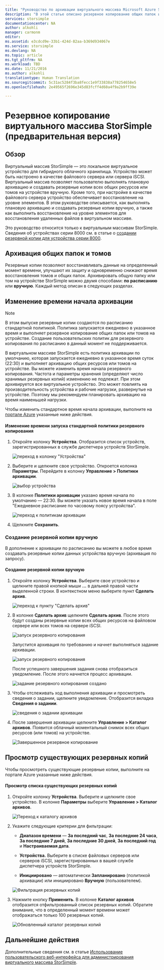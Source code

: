 ```yaml
---
title: "Руководство по архивации виртуального массива Microsoft Azure StorSimple | Документация Майкрософт"
description: "В этой статье описано резервное копирование общих папок и томов виртуального массива StorSimple."
services: storsimple
documentationcenter: NA
author: alkohli
manager: carmonm
editor: 
ms.assetid: e3cdcd9e-33b1-424d-82aa-b369d934067e
ms.service: storsimple
ms.devlang: NA
ms.topic: article
ms.tgt_pltfrm: NA
ms.workload: TBD
ms.date: 11/21/2016
ms.author: alkohli
translationtype: Human Translation
ms.sourcegitcommit: 5c31ac5284f3ba8fecc1e9f33838a778254658e5
ms.openlocfilehash: 2e49565f2696e345d83fcff4d60a4f9a2b9ff39e

---
```

# <a name="back-up-your-storsimple-virtual-array"></a>Резервное копирование виртуального массива StorSimple (предварительная версия)

## <a name="overview"></a>Обзор

Виртуальный массив StorSimple — это локальное виртуальное устройство для гибридного облачного хранилища. Устройство может быть настроено в качестве файлового сервера или сервера iSCSI. Виртуальный массив позволяет пользователю выполнять плановую архивацию и создавать резервные копии всех общих ресурсов или томов на устройстве вручную. Кроме того, при настройке в качестве файлового сервера устройство обеспечивает восстановление на уровне элементов. В этом руководстве описывается, как выполнять плановую архивацию и создавать резервные копии вручную, а также как выполнить восстановление на уровне элементов для восстановления удаленных файлов в виртуальном массиве.

Это руководство относится только к виртуальным массивам StorSimple. Сведения об устройствах серии 8000 см. в статье о [создании резервной копии для устройства серии 8000](storsimple-manage-backup-policies-u2.md).

## <a name="back-up-shares-and-volumes"></a>Архивация общих папок и томов

Резервные копии позволяют восстанавливать данные на определенный момент времени, улучшают их защиту и одновременно снижают время восстановления томов и общих папок. Архивировать общую папку или том на устройстве StorSimple можно двумя способами: **по расписанию** или **вручную**. Каждый метод описан в следующих разделах.

## <a name="change-the-backup-start-time"></a>Изменение времени начала архивации

> [!NOTE]
> В этом выпуске резервные копии создаются по расписанию стандартной политикой. Политика запускается ежедневно в указанное время и выполняет резервное копирование общих папок или томов на устройстве. Создание пользовательских политик для резервного копирования по расписанию в данный момент не поддерживается.


В виртуальном массиве StorSimple есть политика архивации по умолчанию, которая запускается ежедневно в указанное время суток (22:30) и выполняет архивацию общих ресурсов или томов на устройстве. Вы можете изменить время начала резервного копирования. Частота и параметры хранения (определяют число хранимых резервных копий) изменению не подлежат. При этом архивируется все виртуальное устройство. Это может повлиять на производительность устройства и рабочие нагрузки, развернутые на устройстве. Поэтому мы рекомендуем планировать архивацию на время наименьшей нагрузки.

 Чтобы изменить стандартное время начала архивации, выполните на [портале Azure](https://portal.azure.com/) указанные ниже действия.

#### <a name="to-change-the-start-time-for-the-default-backup-policy"></a>Изменение времени запуска стандартной политики резервного копирования

1. Откройте колонку **Устройства**. Отобразится список устройств, зарегистрированных в службе диспетчера устройств StorSimple. 
   
    ![переход в колонку "Устройства"](./media/storsimple-virtual-array-backup/changebuschedule1.png)

2. Выберите и щелкните свое устройство. Откроется колонка **Параметры**. Перейдите в колонку **Управление > Политики архивации**.
   
    ![выбор устройства](./media/storsimple-virtual-array-backup/changebuschedule2.png)

3. В колонке **Политики архивации** указано время начала по умолчанию — 22:30. Вы можете указать новое время начала в поле "Ежедневное расписание по часовому поясу устройства".
   
    ![переход к политикам архивации](./media/storsimple-virtual-array-backup/changebuschedule5.png)

4. Щелкните **Сохранить**.

### <a name="take-a-manual-backup"></a>Создание резервной копии вручную

В дополнение к архивации по расписанию вы можете в любое время создавать резервные копии данных устройства вручную (архивация по запросу).

#### <a name="to-create-a-manual-backup"></a>Создание резервной копии вручную

1. Откройте колонку **Устройства**. Выберите свое устройство и щелкните правой кнопкой мыши **...** в дальней правой части выделенной строки. В контекстном меню выберите пункт **Сделать архив**.
   
    ![переход к пункту "Сделать архив"](./media/storsimple-virtual-array-backup/takebackup1m.png)

2. В колонке **Сделать архив** щелкните **Сделать архив**. После этого будут созданы резервные копии всех общих ресурсов на файловом сервере или всех томов на сервере iSCSI. 
   
    ![запуск резервного копирования](./media/storsimple-virtual-array-backup/takebackup2m.png)
   
    Запустится архивация по требованию и начнет выполняться задание архивации.
   
    ![запуск резервного копирования](./media/storsimple-virtual-array-backup/takebackup3m.png) 
   
    После успешного завершения задания снова отобразиться уведомление. После этого начнется процесс архивации.
   
    ![задание резервного копирования создано](./media/storsimple-virtual-array-backup/takebackup4m.png)

3. Чтобы отслеживать ход выполнения архивации и просмотреть сведения о задании, щелкните уведомление. Отобразится вкладка **Сведения о задании**.
   
     ![сведения о задании архивации](./media/storsimple-virtual-array-backup/takebackup5m.png)

4. После завершения архивации щелкните **Управление > Каталог архивов**. Появится облачный моментальный снимок всех общих ресурсов (или томов) на устройстве.
   
    ![Завершенное резервное копирование](./media/storsimple-virtual-array-backup/takebackup19m.png) 

## <a name="view-existing-backups"></a>Просмотр существующих резервных копий
Чтобы просмотреть существующие резервные копии, выполните на портале Azure указанные ниже действия.

#### <a name="to-view-existing-backups"></a>Просмотр списка существующих резервных копий

1. Откройте колонку **Устройства**. Выберите и щелкните свое устройство. В колонке **Параметры** выберите **Управление > Каталог архивов**.
   
    ![Переход к каталогу архивов](./media/storsimple-virtual-array-backup/viewbackups1.png)
2. Укажите следующие критерии для фильтрации:
   
    - **Диапазон времени** — **За последний час**, **За последние 24 часа**, **За последние 7 дней**, **За последние 30 дней**, **За последний год** и **Настраиваемая дата**.
    
    - **Устройства.** Выберите в списке файловых серверов или серверов iSCSI, зарегистрированных в вашей службе диспетчера устройств StorSimple.
   
    - **Инициировано** — автоматически **Запланировано** (политикой архивации) или инициировано **Вручную** (пользователем).
   
    ![Фильтрация резервных копий](./media/storsimple-virtual-array-backup/viewbackups2.png)

3. Нажмите кнопку **Применить**. В колонке **Каталог архивов** отобразится отфильтрованный список резервных копий. Обратите внимание, что в определенный момент времени может отображаться только 100 резервных копий.
   
    ![Обновленный каталог резервных копий](./media/storsimple-virtual-array-backup/viewbackups3.png)

## <a name="next-steps"></a>Дальнейшие действия

Дополнительные сведения см. в статье [Использование пользовательского веб-интерфейса для администрирования виртуального массива StorSimple](storsimple-ova-web-ui-admin.md).




<!--HONumber=Nov16_HO4-->


